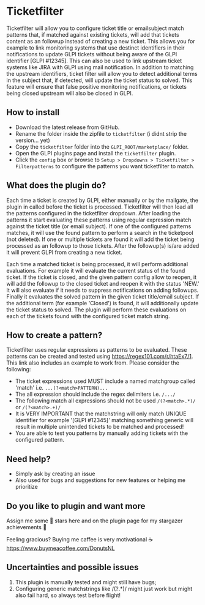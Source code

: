 #  Ticketfilter
Ticketfilter will allow you to configure ticket title or emailsubject match patterns that, if matched against existing tickets, will add that tickets content as an followup instead of creating a new ticket. This allows you for example to link monitoring systems that use destinct identifiers in their notifications to update GLPI tickets without being aware of the GLPI identifier [GLPI #12345]. This can also be used to link upstream ticket systems like JIRA with GLPI using mail notification. In addition to matching the upstream identifiers, ticket filter will allow you to detect additional terms in the subject that, if detected, will update the ticket status to solved. This feature will ensure that false positive monitoring notifications, or tickets being closed upstream will also be closed in GLPI.

## How to install
- Download the latest release from GitHub.
- Rename the folder inside the zipfile to `ticketfilter` (i didnt strip the version... yet)
- Copy the `ticketfilter` folder into the `GLPI_ROOT/marketplace/` folder.
- Open the GLPI plugins page and install the `ticketfilter` plugin.
- Click the `config` box or browse to `Setup > Dropdowns > Ticketfilter > Filterpatterns` to configure the patterns you want ticketfilter to match.

## What does the plugin do?
Each time a ticket is created by GLPI, either manually or by the mailgate, the plugin in called before the ticket is processed. Ticketfilter will then load all the patterns configured in the ticketfilter dropdown. After loading the patterns it start evaluating these patterns using regular expression match against the ticket title (or email subject). If one of the configured patterns matches, it will use the found pattern to perform a search in the ticketpool (not deleted). If one or multiple tickets are found it will add the ticket being processed as an followup to those tickets. After the followup(s) is/are added it will prevent GLPI from creating a new ticket.

Each time a matched ticket is being processed, it will perform additional evaluations. For example it will evaluate the current status of the found ticket. If the ticket is closed, and the given pattern config allow to reopen, it will add the followup to the closed ticket and reopen it with the status 'NEW.' It will also evaluate if it needs to suppress notifications on adding followups. Finally it evaluates the solved pattern in the given ticket title/email subject. If the additional term (for example 'Closed') is found, it will additionally update the ticket status to solved. The plugin will perform these evaluations on each of the tickets found with the configured ticket match string.

## How to create a pattern?
Ticketfilter uses regular expressions as patterns to be evaluated. These patterns can be created and tested using https://regex101.com/r/htaEx7/1. This link also includes an example to work from. Please consider the following:

* The ticket expressions used MUST include a named matchgroup called 'match' i.e. `...(?<match>PATTERN)...`
* The all expression should include the regex delimiters i.e. `/.../`
* The following match all expressions should not be used `/(?<match>.*)/` or `/(?<match>.+)/`
* It is VERY IMPORTANT that the matchstring will only match UNIQUE identifier for example '[GLPI #12345]'
  matching something generic will result in multiple unintended tickets to be matched and processed!
* You are able to test you patterns by manually adding tickets with the configured pattern. 

## Need help?
* Simply ask by creating an issue
* Also used for bugs and suggestions for new features or helping me prioritize

## Do you like to plugin and want more

Assign me some 💫 stars here and on the plugin page for my stargazer achievements 💪

Feeling gracious? 
Buying me caffee is very motivational ☕
https://www.buymeacoffee.com/DonutsNL


## Uncertainties and possible issues
1.  This plugin is manually tested and might still have bugs;
2.  Configuring generic matchstrings like /(?<match>.*)/ might just work but might also fail hard, so always test before flight!